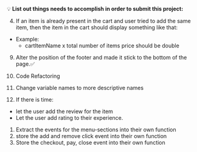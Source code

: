 💡 **List out things needs to accomplish in order to submit this project:**

4. If an item is already present in the cart and user tried to add the same item, then the item in the cart should display something like that:

- Example:
  - cartItemName x total number of items price should be double

9. Alter the position of the footer and made it stick to the bottom of the page.✅

10. Code Refactoring

11. Change variable names to more descriptive names

12. If there is time:

- let the user add the review for the item
- Let the user add rating to their experience.

<!-- BREAKDOWN THE EVENT LISTENERS INTO THEIR OWN PART -->

1. Extract the events for the menu-sections into their own function
2. store the add and remove click event into their own function
3. Store the checkout, pay, close event into their own function
